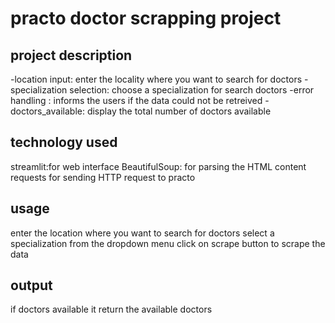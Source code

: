 # practo doctor scrapping project

## project description
-location input: enter the locality where you want to search for doctors
-specialization selection: choose a specialization for search doctors
-error handling : informs the users if the data could not be retreived
-doctors_available: display the total number of doctors available

## technology used 
streamlit:for web interface
BeautifulSoup: for parsing the HTML content
requests for sending HTTP request to practo

## usage
enter the location where you want to search for doctors
select a specialization from the dropdown menu
click on scrape button to scrape the data 

## output
if doctors available it return the available doctors
